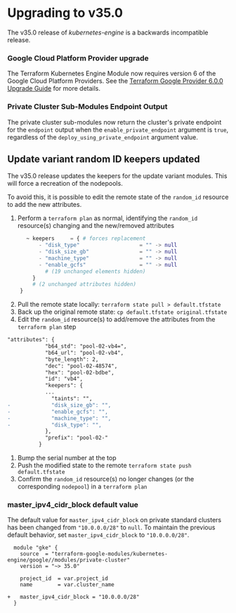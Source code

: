 # Upgrading to v35.0
The v35.0 release of *kubernetes-engine* is a backwards incompatible release.

### Google Cloud Platform Provider upgrade
The Terraform Kubernetes Engine Module now requires version 6 of the Google Cloud Platform Providers.  See the [Terraform Google Provider 6.0.0 Upgrade Guide](https://registry.terraform.io/providers/hashicorp/google/latest/docs/guides/version_6_upgrade) for more details.

### Private Cluster Sub-Modules Endpoint Output
The private cluster sub-modules now return the cluster's private endpoint for the `endpoint` output when the `enable_private_endpoint` argument is `true`, regardless of the `deploy_using_private_endpoint` argument value.

## Update variant random ID keepers updated

The v35.0 release updates the keepers for the update variant modules. This will force a recreation of the nodepools.

To avoid this, it is possible to edit the remote state of the `random_id` resource to add the new attributes.

1. Perform a `terraform plan` as normal, identifying the `random_id` resource(s) changing and the new/removed attributes
```tf
      ~ keepers     = { # forces replacement
          - "disk_type"                   = "" -> null
          - "disk_size_gb"                = "" -> null
          - "machine_type"                = "" -> null
          - "enable_gcfs"                 = "" -> null
            # (19 unchanged elements hidden)
        }
        # (2 unchanged attributes hidden)
    }
```
2. Pull the remote state locally: `terraform state pull > default.tfstate`
3. Back up the original remote state: `cp default.tfstate original.tfstate`
4. Edit the `random_id` resource(s) to add/remove the attributes from the `terraform plan` step
```diff
"attributes": {
            "b64_std": "pool-02-vb4=",
            "b64_url": "pool-02-vb4",
            "byte_length": 2,
            "dec": "pool-02-48574",
            "hex": "pool-02-bdbe",
            "id": "vb4",
            "keepers": {
            ...
              "taints": "",
-             "disk_size_gb": "",
-             "enable_gcfs": "",
-             "machine_type": "",
-             "disk_type": "",
            },
            "prefix": "pool-02-"
          }
```
1. Bump the serial number at the top
2. Push the modified state to the remote `terraform state push default.tfstate`
3. Confirm the `random_id` resource(s) no longer changes (or the corresponding `nodepool`) in a `terraform plan`

### master_ipv4_cidr_block default value
The default value for `master_ipv4_cidr_block` on private standard clusters has been changed from `"10.0.0.0/28"` to `null`.  To maintain the previous default behavior, set `master_ipv4_cidr_block` to `"10.0.0.0/28"`.

```
  module "gke" {
    source  = "terraform-google-modules/kubernetes-engine/google//modules/private-cluster"
    version = "~> 35.0"

    project_id  = var.project_id
    name        = var.cluster_name

+   master_ipv4_cidr_block = "10.0.0.0/28"
  }
```
